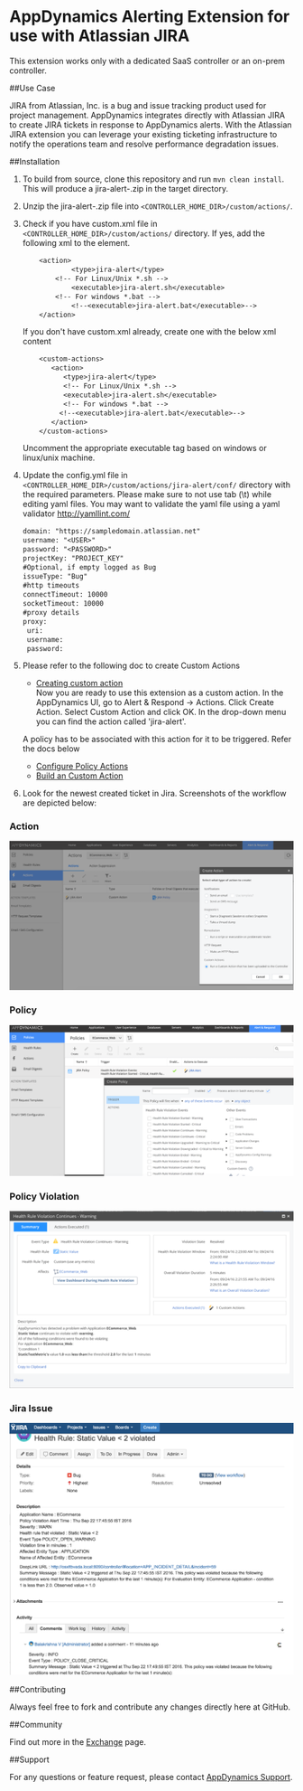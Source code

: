 # AppDynamics Alerting Extension for use with Atlassian JIRA

This extension works only with a dedicated SaaS controller or an on-prem controller.

##Use Case

JIRA from Atlassian, Inc. is a bug and issue tracking product used for project management. AppDynamics integrates directly with Atlassian JIRA to create JIRA tickets in response to AppDynamics alerts. With the Atlassian JIRA extension you can leverage your existing ticketing infrastructure to notify the operations team and resolve performance degradation issues.


##Installation

1. To build from source, clone this repository and run `mvn clean install`. This will produce a jira-alert-<version>.zip in the target directory.

2. Unzip the jira-alert-<version>.zip file into `<CONTROLLER_HOME_DIR>/custom/actions/`.

3. Check if you have custom.xml file in `<CONTROLLER_HOME_DIR>/custom/actions/` directory. If yes, add the following xml to the <custom-actions> element.
       
      ```
          <action>
                  <type>jira-alert</type>
              <!-- For Linux/Unix *.sh -->
                  <executable>jira-alert.sh</executable>
              <!-- For windows *.bat -->
                  <!--<executable>jira-alert.bat</executable>-->
          </action>
      ```
       
   If you don't have custom.xml already, create one with the below xml content   
       
      ```
          <custom-actions>
             <action>
                <type>jira-alert</type>
                <!-- For Linux/Unix *.sh -->
                <executable>jira-alert.sh</executable>
                <!-- For windows *.bat -->
               <!--<executable>jira-alert.bat</executable>-->
             </action>
          </custom-actions>
      ```
            
   Uncomment the appropriate executable tag based on windows or linux/unix machine.

4. Update the config.yml file in `<CONTROLLER_HOME_DIR>/custom/actions/jira-alert/conf/` directory with the required parameters. Please make sure to not use tab (\t) while editing yaml files. You may want to validate the yaml file using a yaml validator http://yamllint.com/
  
      ```
      domain: "https://sampledomain.atlassian.net"
      username: "<USER>"
      password: "<PASSWORD>"
      projectKey: "PROJECT_KEY"
      #Optional, if empty logged as Bug
      issueType: "Bug"
      #http timeouts
      connectTimeout: 10000
      socketTimeout: 10000
      #proxy details
      proxy:
       uri:
       username:
       password:
      ```
  
5. Please refer to the following doc to create Custom Actions
     * [Creating custom action](https://docs.appdynamics.com/display/PRO42/Custom+Actions)         
   Now you are ready to use this extension as a custom action. In the AppDynamics UI, go to Alert & Respond -> Actions. Click Create Action. Select Custom Action and click OK. In the drop-down menu you can find the action called 'jira-alert'.
   
   A policy has to be associated with this action for it to be triggered. Refer the docs below
     * [Configure Policy Actions](https://docs.appdynamics.com/display/PRO42/Configure+Policies)
     * [Build an Custom Action](https://docs.appdynamics.com/display/PRO42/Build+a+Custom+Action)

6. Look for the newest created ticket in Jira. 
Screenshots of the workflow are depicted below:

### Action
![](https://raw.githubusercontent.com/Appdynamics/jira-alerting-extension/master/CreateAction.png)

### Policy
![](https://raw.githubusercontent.com/Appdynamics/jira-alerting-extension/master/CreatePolicy.png)

### Policy Violation
![](https://raw.githubusercontent.com/Appdynamics/jira-alerting-extension/master/PolicyViolation.png)

### Jira Issue
![](https://raw.githubusercontent.com/Appdynamics/jira-alerting-extension/master/JIRA_Issue.png)


##Contributing

Always feel free to fork and contribute any changes directly here at GitHub.

##Community

Find out more in the [Exchange](https://www.appdynamics.com/community/exchange/extension/atlassian-jira-alerting-extension/) page.

##Support

For any questions or feature request, please contact [AppDynamics Support](mailto:help@appdynamics.com).
